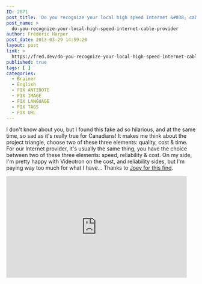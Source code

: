 ```yaml
---
ID: 2871
post_title: 'Do you recognize your local high speed Internet &#038; cable provider?'
post_name: >
  do-you-recognize-your-local-high-speed-internet-cable-provider
author: Frédéric Harper
post_date: 2013-03-29 14:59:20
layout: post
link: >
  https://fred.dev/do-you-recognize-your-local-high-speed-internet-cable-provider/
published: true
tags: [ ]
categories:
  - Brainer
  - English
  - FIX ANTIDOTE
  - FIX IMAGE
  - FIX LANGUAGE
  - FIX TAGS
  - FIX URL
---
```

I don't know about you, but I found this fake ad so hilarious, and at the same time, so sad as it's really true for Canadians! It makes me think about the project triangle, choose two of these three elements: quality, cost &amp; time. For our Internet provider, it's usually the same thing, you have the choice between two of these three elements: speed, reliability &amp; cost. On my side, I'm pretty happy with Videotron on the cost, and reliability sides, but I'm paying way too much for what I have... Thanks to <a href="https://www.joeydevilla.com/2013/03/29/an-honest-cable-and-internet-ad/" target="_blank" rel="noopener noreferrer">Joey for this find</a>.
<div class="embed video YouTube"><iframe src="https://www.youtube.com/embed/0ilMx7k7mso?feature=oembed" width="480" height="270" frameborder="0" allowfullscreen="allowfullscreen"></iframe></div>